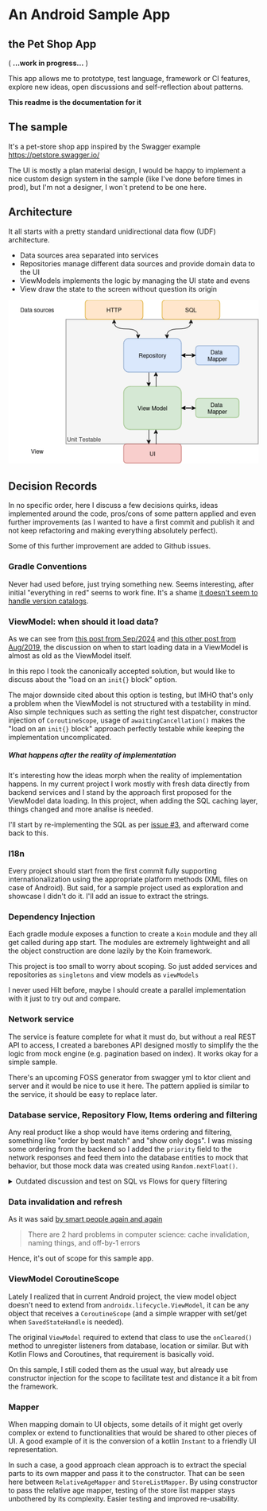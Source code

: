 # An Android Sample App

## the Pet Shop App

( **...work in progress...** )

This app allows me to prototype, test language, framework or CI features, explore new ideas, open
discussions and self-reflection about patterns.

**This readme is the documentation for it**

## The sample

It's a pet-store shop app inspired by the Swagger example https://petstore.swagger.io/

The UI is mostly a plan material design, I would be happy to implement a nice custom design system
in the sample (like I've done before times in prod), but I'm not a designer, I won´t pretend to be
one here.

## Architecture

It all starts with a pretty standard unidirectional data flow (UDF) architecture.

- Data sources area separated into services
- Repositories manage different data sources and provide domain data to the UI
- ViewModels implements the logic by managing the UI state and evens
- View draw the state to the screen without question its origin

![](docs/app-arch-diagram.png)

## Decision Records

In no specific order, here I discuss a few decisions quirks, ideas implemented around the code,
pros/cons of some pattern applied and even further improvements (as I wanted to have a first commit
and publish it and not keep refactoring and making everything absolutely perfect).

Some of this further improvement are added to Github issues.

### Gradle Conventions

Never had used before, just trying something new. Seems interesting, after initial "everything in
red" seems to work fine. It's a
shame [it doesn't seem to handle version catalogs](https://discuss.gradle.org/t/using-version-catalog-plugins-in-convention-plugins/45660).

### ViewModel: when should it load data?

As we can see
from [this post from Sep/2024](https://proandroiddev.com/loading-initial-data-in-launchedeffect-vs-viewmodel-f1747c20ce62)
and [this other post from Aug/2019](https://proandroiddev.com/when-to-load-data-in-viewmodels-ad9616940da7),
the discussion on when to start loading data in a ViewModel is almost as old as the ViewModel
itself.

In this repo I took the canonically accepted solution, but would like to discuss about the "load on
an `init{}` block" option.

The major downside cited about this option is testing, but IMHO that's only a problem when the
ViewModel is not structured with a testability in mind. Also simple techniques such as setting the
right test dispatcher, constructor injection of `CoroutineScope`, usage of `awaitingCancellation()`
makes the "load on an `init{}` block" approach perfectly testable while keeping the implementation
uncomplicated.

##### What happens after the reality of implementation

It's interesting how the ideas morph when the reality of implementation happens. In my current
project I work mostly with fresh data directly from backend services and I stand by the approach
first proposed for the ViewModel data loading. In this project, when adding the SQL caching layer,
things changed and more analise is needed.

I'll start by re-implementing the SQL as
per [issue #3](https://github.com/budius/pet-shop-app/issues/3), and afterward come back to this.

### I18n

Every project should start from the first commit fully supporting internationalization using the
appropriate platform methods (XML files on case of Android).
But said, for a sample project used as exploration and showcase I didn't do it. I'll add an issue to
extract the strings.

### Dependency Injection

Each gradle module exposes a function to create a `Koin` module and they all get called during app
start. The modules are extremely lightweight and all the object construction are done lazily by the
Koin framework.

This project is too small to worry about scoping. So just added services and repositories as
`singletons` and view models as `viewModels`

I never used Hilt before, maybe I should create a parallel implementation with it just to try out
and compare.

### Network service

The service is feature complete for what it must do, but without a real REST API to access, I
created a barebones API designed mostly to simplify the the logic from mock engine (e.g. pagination
based on index). It works okay for a simple sample.

There's an upcoming FOSS generator from swagger yml to ktor client and server and it would be nice
to use it here. The pattern applied is similar to the service, it should be easy to replace later.

### Database service, Repository Flow, Items ordering and filtering

Any real product like a shop would have items ordering and filtering, something like "order by best
match" and "show only dogs". I was missing some ordering from the backend so I added the `priority`
field to the network responses and feed them into the database entities to mock that
behavior, but those mock data was created using `Random.nextFloat()`.

<details>

<summary>Outdated discussion and test on SQL vs Flows for query filtering</summary>

On a real/bigger project a discussion would be nice to weight some pros/cons related to
re-ordering/filtering the items via SQL statements or via operations on the `Flow<List>` in the
repository layer. At the first commit we have a less than ideal scenario with a mixed approach.

An interesting idea also to explore would be
to [add `@RawQuery` into the mix](https://developer.android.com/reference/androidx/room/RawQuery),
this of course would require to pass and map data back and forward through the layers of UDF to keep
the clean separation, and also add id to the performance comparison tests proposed above, keeping in
mind this extract from the docs:

> If you know the query at compile time, you should always prefer Query since it validates the
> query at compile time and also generates more efficient code

**Update:**

I did the comparison and the results are in. We had a **very** clear winner!

It were inserted 100.000 records in the DB and for each repo implementation a query for repeated R
number of types for F amount of filters. I would imagine it takes more memory due to keep all the
table in memory and filtering via Flow but the speed difference is massive.

| # of filters | # of repeats | SQL Raw Query | Kotlin FLow |
|--------------|--------------|---------------|-------------|
| 5            | 5            | 2.4s          | 86ms        |
| 10           | 10           | 6.s           | 61ms        |
| 25           | 25           | 27.4s         | 426ms       |
| 50           | 50           | 1m26s         | 942ms       |
| 1            | 1000         | 32.8s         | 4.0s        |
| 1000         | 3            | 1m54s         | 592ms       |

Tests were run on a real device (Google Pixel 6) and the code for it can be found on the
branch `repo_performance_test`. It's a somehow messy code (e.g. PetStoreDatabase had to be made
public and not all tests were written) but it's there saved in the branch.

</details>

### Data invalidation and refresh

As it was said [by smart people again and again](https://martinfowler.com/bliki/TwoHardThings.html)

> There are 2 hard problems in computer science: cache invalidation, naming things, and off-by-1
> errors

Hence, it's out of scope for this sample app.

### ViewModel CoroutineScope

Lately I realized that in current Android project, the view model object doesn't need to extend
from `androidx.lifecycle.ViewModel`, it can be any object that receives a `CoroutineScope` (and a
simple wrapper with set/get when `SavedStateHandle` is needed).

The original `ViewModel` required to extend that class to use the `onCleared()` method to unregister
listeners from database, location or similar. But with Kotlin Flows and Coroutines, that requirement
is basically void.

On this sample, I still coded them as the usual way, but already use constructor injection for the
scope to facilitate test and distance it a bit from the framework.

### Mapper

When mapping domain to UI objects, some details of it might get overly complex or extend to
functionalities that would be shared to other pieces of UI. A good example of it is the conversion
of a kotlin `Instant` to a friendly UI representation.

In such a case, a good approach clean approach is to extract the special parts to its own mapper and
pass it to the constructor. That can be seen here between `RelativeAgeMapper` and `StoreListMapper`.
By using constructor to pass the relative age mapper, testing of the store list mapper stays
unbothered by its complexity. Easier testing and improved re-usability.
